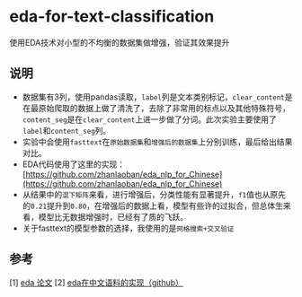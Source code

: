 # eda-for-text-classification
使用EDA技术对小型的不均衡的数据集做增强，验证其效果提升

## 说明
* 数据集有3列，使用pandas读取，`label`列是文本类别标记，`clear_content`是在最原始爬取的数据上做了清洗了，去除了非常用的标点以及其他特殊符号，`content_seg`是在`clear_content`上进一步做了分词。此次实验主要使用了`label`和`content_seg`列。
* 实验中会使用`fasttext`在`原始数据集`和`增强后的数据集`上分别训练，最后给出结果对比。
* EDA代码使用了这里的实现：[https://github.com/zhanlaoban/eda_nlp_for_Chinese](https://github.com/zhanlaoban/eda_nlp_for_Chinese)
* 从结果中的`混下矩阵`来看，进行增强后，分类性能有显著提升，`f1`值也从原先的`0.21`提升到`0.80`，在增强后的数据上看，模型有些许的过拟合，但总体生来看，模型比无数据增强时，已经有了质的飞跃。
* 关于fasttext的模型参数的选择，我使用的是`网格搜索+交叉验证`

## 参考
[1] [eda 论文](https://arxiv.org/abs/1901.11196)
[2] [eda在中文语料的实现（github）](https://github.com/zhanlaoban/eda_nlp_for_Chinese)
